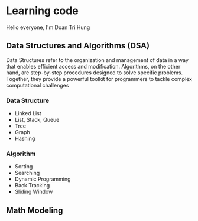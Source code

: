 # Learning code

Hello everyone, I'm Doan Tri Hung

## Data Structures and Algorithms (DSA)

Data Structures refer to the organization and management of data in a way that enables efficient access and modification. Algorithms, on the other hand, are step-by-step procedures designed to solve specific problems. Together, they provide a powerful toolkit  for programmers to tackle complex computational challenges

### Data Structure

- Linked List
- List, Stack, Queue
- Tree
- Graph
- Hashing

### Algorithm

- Sorting
- Searching
- Dynamic Programming
- Back Tracking
- Sliding Window

## Math Modeling
